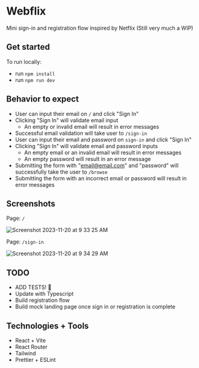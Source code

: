# Webflix

Mini sign-in and registration flow inspired by Netflix (Still very much a WIP)

## Get started

To run locally:

- run `npm install`
- run `npm run dev`

## Behavior to expect

- User can input their email on `/` and click "Sign In"
- Clicking "Sign In" will validate email input
  - An empty or invalid email will result in error messages
- Successful email validation will take user to `/sign-in`
- User can input their email and password on `sign-in` and click "Sign In"
- Clicking "Sign In" will validate email and password inputs
  - An empty email or an invalid email will result in error messages
  - An empty password will result in an error message
- Submitting the form with "email@email.com" and "password" will successfully take the user to `/browse`
- Submitting the form with an incorrect email or password will result in error messages

## Screenshots

Page: `/`

![Screenshot 2023-11-20 at 9 33 25 AM](https://github.com/tiffbacher/Webflix/assets/56415813/111f1dca-9452-45b6-9c52-df15ece7ad49)

Page: `/sign-in`

![Screenshot 2023-11-20 at 9 34 29 AM](https://github.com/tiffbacher/Webflix/assets/56415813/c1452a80-e556-41a9-9093-00eb83b849df)

## TODO

- ADD TESTS! 🤪
- Update with Typescript
- Build registration flow
- Build mock landing page once sign in or registration is complete

## Technologies + Tools

- React + Vite
- React Router
- Tailwind
- Prettier + ESLint
